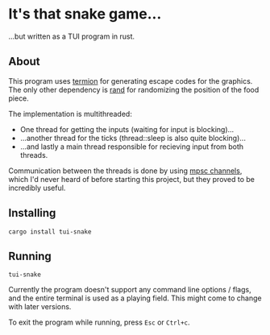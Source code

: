 # It's that snake game...

...but written as a TUI program in rust.

## About

This program uses [termion](https://crates.io/crates/termion) for generating escape codes for the graphics.
The only other dependency is [rand](https://crates.io/crates/rand) for randomizing the position of the food piece.

The implementation is multithreaded:
- One thread for getting the inputs (waiting for input is blocking)...
- ...another thread for the ticks (thread::sleep is also quite blocking)...
- ...and lastly a main thread responsible for recieving input from both threads.

Communication between the threads is done by using [mpsc channels](https://doc.rust-lang.org/stable/std/sync/mpsc/),
which I'd never heard of before starting this project,
but they proved to be incredibly useful.

## Installing

`cargo install tui-snake`

## Running

`tui-snake`

Currently the program doesn't support any command line options / flags,
and the entire terminal is used as a playing field.
This might come to change with later versions.

To exit the program while running,
press `Esc` or `Ctrl+c`.
